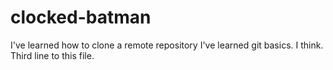 # clocked-batman
I've learned how to clone a remote repository
I've learned git basics. I think.
Third line to this file.
